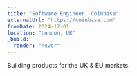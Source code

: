 ```yaml
---
title: "Software Engineer, Coinbase"
externalUrl: "https://coinbase.com"
fromDate: 2024-12-01
location: "London, UK"
_build:
  render: "never"
---
```


Building products for the UK & EU markets.